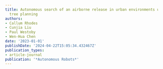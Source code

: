 ```yaml
---
title: Autonomous search of an airborne release in urban environments using informed
  tree planning
authors:
- Callum Rhodes
- Cunjia Liu
- Paul Westoby
- Wen-Hua Chen
date: '2023-01-01'
publishDate: '2024-04-22T15:05:34.432467Z'
publication_types:
- article-journal
publication: '*Autonomous Robots*'
---
```


